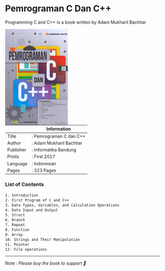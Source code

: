 # Pemrograman C Dan C++

Programming C and C++ is a book written by Adam Mukharil Bachtiar

<img src="image/CoverBook.jpg" align="left" width="204" height="312" />

|           | Information              |
| --------- | ------------------------ |
| Title     | : Pemrograman C dan C++  |
| Author    | : Adam Mukharil Bachtiar |
| Publisher | : Informatika Bandung    |
| Prints    | : First 2017             |
| Language  | : Indonesian             |
| Pages     | : 323 Pages              |

### List of Contents

    1. Introduction
    2. First Program of C and C++
    3. Data Types, Variables, and Calculation Operations
    4. Data Input and Output
    5. Struct
    6. Branch
    7. Repeat
    8. Function
    9. Array
    10. Strings and Their Manipulation
    11. Pointer
    12. File operations

---

Note : _Please buy the book to support 💙_
